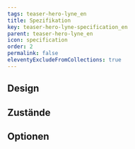```yaml
---
tags: teaser-hero-lyne_en
title: Spezifikation
key: teaser-hero-lyne-specification_en
parent: teaser-hero-lyne_en
icon: specification
order: 2
permalink: false
eleventyExcludeFromCollections: true
---
```


## Design 

## Zustände

## Optionen


